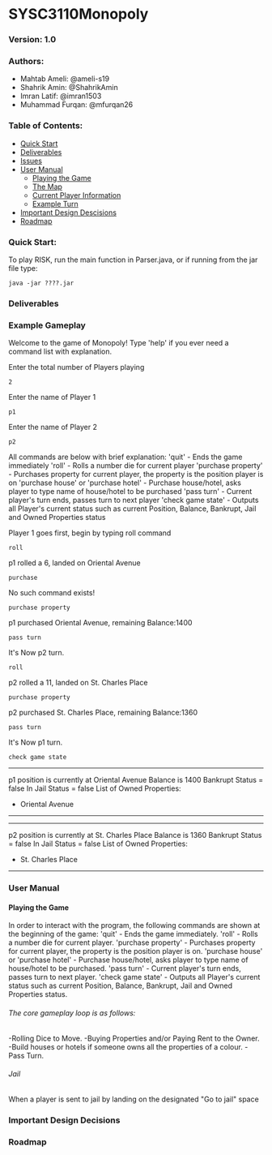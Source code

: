 # SYSC3110Monopoly
### Version: 1.0
### Authors:
- Mahtab Ameli: @ameli-s19
- Shahrik Amin: @ShahrikAmin
- Imran Latif: @imran1503
- Muhammad Furqan: @mfurqan26

### Table of Contents:
- [Quick Start](#quick-start)
- [Deliverables](#deliverables)
- [Issues](#issues)
- [User Manual](#complete-user-manual)
    * [Playing the Game](#playing-the-game)
    * [The Map](#the-map)
    * [Current Player Information](#current-player-information)
    * [Example Turn](#example-turn)
- [Important Design Descisions](#important-design-decisions)
- [Roadmap](#roadmap)

### Quick Start:
To play RISK, run the main function in Parser.java, or if running from the jar file type:
```
java -jar ????.jar
```

### Deliverables

### Example Gameplay
Welcome to the game of Monopoly!
Type 'help' if you ever need a command list with explanation.

Enter the total number of Players playing
```
2
```
Enter the name of Player 1
```
p1
```
Enter the name of Player 2
```
p2
```
All commands are below with brief explanation:
'quit' - Ends the game immediately
'roll' - Rolls a number die for current player
'purchase property' - Purchases property for current player, the property is the position player is on
'purchase house' or 'purchase hotel' - Purchase house/hotel, asks player to type name of house/hotel to be purchased
'pass turn' - Current player's turn ends, passes turn to next player
'check game state' - Outputs all Player's current status such as current Position, Balance, Bankrupt, Jail and Owned Properties status 

Player 1 goes first, begin by typing roll command
```
roll
```
p1 rolled a 6, landed on Oriental Avenue
```
purchase
```
No such command exists!
```
purchase property
```
p1 purchased Oriental Avenue, remaining Balance:1400
```
pass turn
```
It's Now p2 turn.
```
roll
```
p2 rolled a 11, landed on St. Charles Place
```
purchase property
```
p2 purchased St. Charles Place, remaining Balance:1360
```
pass turn
```
It's Now p1 turn.
```
check game state
```
******
p1 position is currently at Oriental Avenue
Balance is 1400
Bankrupt Status = false
In Jail Status = false
List of Owned Properties:
- Oriental Avenue
*****
******
p2 position is currently at St. Charles Place
Balance is 1360
Bankrupt Status = false
In Jail Status = false
List of Owned Properties:
- St. Charles Place
*****

### User Manual

#### Playing the Game
In order to interact with the program, the following commands are shown at the beginning of the game:
'quit' - Ends the game immediately.
'roll' - Rolls a number die for current player.
'purchase property' - Purchases property for current player, the property is the position player is on.
'purchase house' or 'purchase hotel' - Purchase house/hotel, asks player to type name of house/hotel to be purchased.
'pass turn' - Current player's turn ends, passes turn to next player.
'check game state' - Outputs all Player's current status such as current Position, Balance, Bankrupt, Jail and Owned Properties status.
  
  ###### The core gameplay loop is as follows:
-Rolling Dice to Move.
-Buying Properties and/or Paying Rent to the Owner.
-Build houses or hotels if someone owns all the properties of a colour.
-Pass Turn.
  ###### Jail
When a player is sent to jail by landing on the designated "Go to jail" space
         
    
### Important Design Decisions


### Roadmap
